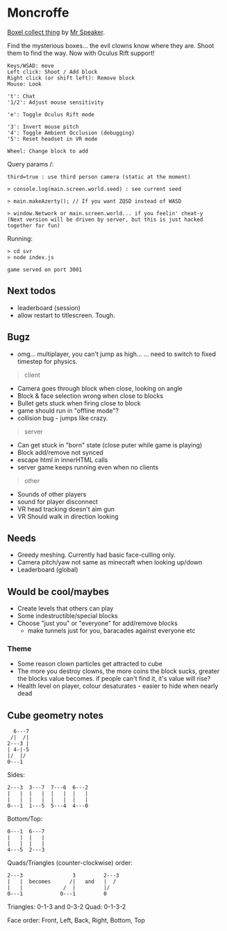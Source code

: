 # Moncroffe

[Boxel collect thing](http://www.mrspeaker.net/dev/game/moncroffe) by [Mr Speaker](http://twitter.com/mrspeaker).

Find the mysterious boxes... the evil clowns know where they are. Shoot them to find the way.
Now with Oculus Rift support!


	Keys/WSAD: move
	Left click: Shoot / Add block
	Right click (or shift left): Remove block
	Mouse: Look

	't': Chat
	'1/2': Adjust mouse sensitivity

	'e': Toggle Oculus Rift mode

	'3': Invert mouse pitch
	'4': Toggle Ambient Occlusion (debugging)
	'5': Reset headset in VR mode

	Wheel: Change block to add

Query params /:

	third=true : use third person camera (static at the moment)

	> console.log(main.screen.world.seed) : see current seed

	> main.makeAzerty(); // If you want ZQSD instead of WASD

	> window.Network or main.screen.world... if you feelin' cheat-y
	(Next version will be driven by server, but this is just hacked together for fun)

Running:

	> cd svr
	> node index.js

	game served on port 3001

## Next todos

- leaderboard (session)
- allow restart to titlescreen. Tough.

## Bugz

- omg... multiplayer, you can't jump as high...
  ... need to switch to fixed timestep for physics.

> client

- Camera goes through block when close, looking on angle
- Block & face selection wrong when close to blocks
- Bullet gets stuck when firing close to block
- game should run in "offline mode"?
- collision bug - jumps like crazy.

> server

- Can get stuck in "born" state (close puter while game is playing)
- Block add/remove not synced
- escape html in innerHTML calls
- server game keeps running even when no clients

> other

- Sounds of other players
- sound for player disconnect
- VR head tracking doesn't aim gun
- VR Should walk in direction looking

## Needs

- Greedy meshing. Currently had basic face-culling only.
- Camera pitch/yaw not same as minecraft when looking up/down
- Leaderboard (global)

## Would be cool/maybes

- Create levels that others can play
- Some indestructible/special blocks
- Choose "just you" or "everyone" for add/remove blocks
  - make tunnels just for you, baracades against everyone etc

### Theme
- Some reason clown particles get attracted to cube
- The more you destroy clowns, the more coins the block sucks, greater the blocks value becomes. if people can't find it, it's value will rise?
- Health level on player, colour desaturates - easier to hide when nearly dead

## Cube geometry notes

	  6---7
	 /|  /|
	2---3 |
	| 4-|-5
	|/  |/
	0---1

Sides:

	2---3  3---7  7---6  6---2
	|   |  |   |  |   |  |   |
	|   |  |   |  |   |  |   |
	0---1  1---5  5---4  4---0

Bottom/Top:

	0---1  6---7
	|   |  |   |
	|   |  |   |
	4---5  2---3

Quads/Triangles (counter-clockwise) order:

	2---3                3         2---3
	|   |  becomes      /|   and   |  /
	|   |             /  |         |/
	0---1            0---1         0

Triangles: 0-1-3 and 0-3-2
Quad: 0-1-3-2

Face order: Front, Left, Back, Right, Bottom, Top

